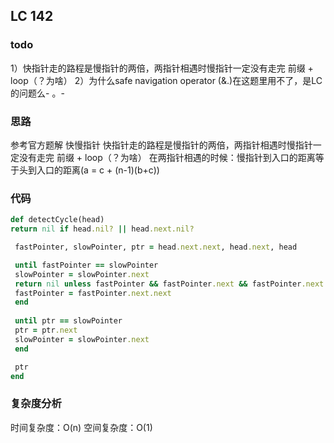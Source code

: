 ## LC 142
### todo
1）快指针走的路程是慢指针的两倍，两指针相遇时慢指针一定没有走完 前缀 + loop（？为啥）
2）为什么safe navigation operator (&.)在这题里用不了，是LC的问题么- 。-

### 思路
参考官方题解
快慢指针
快指针走的路程是慢指针的两倍，两指针相遇时慢指针一定没有走完 前缀 + loop（？为啥）
在两指针相遇的时候：慢指针到入口的距离等于头到入口的距离(a = c + (n-1)(b+c))


### 代码
 ``` Ruby
def detectCycle(head)
return nil if head.nil? || head.next.nil?

  fastPointer, slowPointer, ptr = head.next.next, head.next, head

  until fastPointer == slowPointer
  slowPointer = slowPointer.next 
  return nil unless fastPointer && fastPointer.next && fastPointer.next.next
  fastPointer = fastPointer.next.next 
  end 
  
  until ptr == slowPointer
  ptr = ptr.next 
  slowPointer = slowPointer.next
  end 

  ptr
end
```
### 复杂度分析
时间复杂度：O(n)
空间复杂度：O(1)


